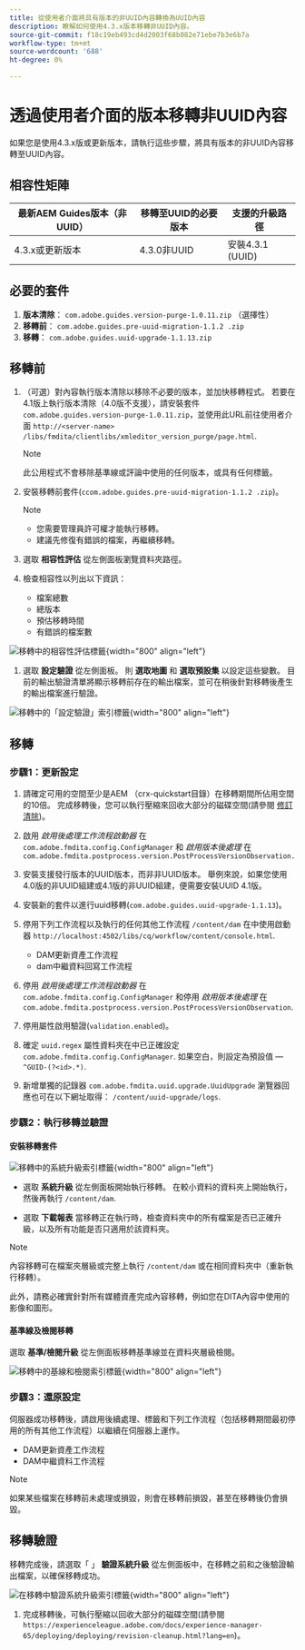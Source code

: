 ```yaml
---
title: 從使用者介面將具有版本的非UUID內容轉換為UUID內容
description: 瞭解如何使用4.3.x版本移轉非UUID內容。
source-git-commit: f18c19eb493cd4d2003f68b082e71ebe7b3e6b7a
workflow-type: tm+mt
source-wordcount: '688'
ht-degree: 0%

---
```


# 透過使用者介面的版本移轉非UUID內容

如果您是使用4.3.x版或更新版本，請執行這些步驟，將具有版本的非UUID內容移轉至UUID內容。

## 相容性矩陣

| 最新AEM Guides版本（非UUID） | 移轉至UUID的必要版本 | 支援的升級路徑 |
|---|---|---|
| 4.3.x或更新版本 | 4.3.0非UUID | 安裝4.3.1 (UUID) |

## 必要的套件

1. **版本清除**： `com.adobe.guides.version-purge-1.0.11.zip` （選擇性）
1. **移轉前**： `com.adobe.guides.pre-uuid-migration-1.1.2 .zip`
1. **移轉**： `com.adobe.guides.uuid-upgrade-1.1.13.zip`



## 移轉前

1. （可選）對內容執行版本清除以移除不必要的版本，並加快移轉程式。 若要在4.1版上執行版本清除（4.0版不支援），請安裝套件 `com.adobe.guides.version-purge-1.0.11.zip`，並使用此URL前往使用者介面 `http://<server-name> /libs/fmdita/clientlibs/xmleditor_version_purge/page.html`.

   >[!NOTE]
   >
   >此公用程式不會移除基準線或評論中使用的任何版本，或具有任何標籤。
1. 安裝移轉前套件(`ccom.adobe.guides.pre-uuid-migration-1.1.2 .zip`)。

   >[!NOTE]
   >
   >* 您需要管理員許可權才能執行移轉。
   >* 建議先修復有錯誤的檔案，再繼續移轉。

1. 選取 **相容性評估**  從左側面板瀏覽資料夾路徑。
1. 檢查相容性以列出以下資訊：
   * 檔案總數
   * 總版本
   * 預估移轉時間
   * 有錯誤的檔案數



![移轉中的相容性評估標籤](assets/migration-compatibility-assessment.png){width="800" align="left"}


1. 選取 **設定驗證** 從左側面板。 則 **選取地圖** 和 **選取預設集** 以設定這些變數。 目前的輸出驗證清單將顯示移轉前存在的輸出檔案，並可在稍後針對移轉後產生的輸出檔案進行驗證。

![移轉中的「設定驗證」索引標籤](assets/migration-configure-validation.png){width="800" align="left"}




## 移轉

### 步驟1：更新設定

1. 請確定可用的空間至少是AEM （crx-quickstart目錄）在移轉期間所佔用空間的10倍。 完成移轉後，您可以執行壓縮來回收大部分的磁碟空間(請參閱 [修訂清除](https://experienceleague.adobe.com/docs/experience-manager-65/deploying/deploying/revision-cleanup.html?lang=en))。

1. 啟用 *啟用後處理工作流程啟動器* 在 `com.adobe.fmdita.config.ConfigManager` 和 *啟用版本後處理* 在 `com.adobe.fmdita.postprocess.version.PostProcessVersionObservation.`

1. 安裝支援發行版本的UUID版本，而非非UUID版本。 舉例來說，如果您使用4.0版的非UUID組建或4.1版的非UUID組建，便需要安裝UUID 4.1版。

1. 安裝新的套件以進行uuid移轉(`com.adobe.guides.uuid-upgrade-1.1.13`)。

1. 停用下列工作流程以及執行的任何其他工作流程 `/content/dam` 在中使用啟動器 `http://localhost:4502/libs/cq/workflow/content/console.html`.

   * DAM更新資產工作流程
   * dam中繼資料回寫工作流程

1. 停用 *啟用後處理工作流程啟動器* 在 `com.adobe.fmdita.config.ConfigManager` 和停用 *啟用版本後處理* 在 `com.adobe.fmdita.postprocess.version.PostProcessVersionObservation`.

1. 停用屬性啟用驗證(`validation.enabled`)。

1. 確定 `uuid.regex` 屬性資料夾在中已正確設定 `com.adobe.fmdita.config.ConfigManager`. 如果空白，則設定為預設值 —  `^GUID-(?<id>.*)`.
1. 新增單獨的記錄器 `com.adobe.fmdita.uuid.upgrade.UuidUpgrade` 瀏覽器回應也可在以下網址取得： `/content/uuid-upgrade/logs`.

### 步驟2：執行移轉並驗證

#### 安裝移轉套件

![移轉中的系統升級索引標籤](assets/migration-system-upgrade.png){width="800" align="left"}

* 選取 **系統升級** 從左側面板開始執行移轉。 在較小資料的資料夾上開始執行，然後再執行 `/content/dam`.

* 選取 **下載報表** 當移轉正在執行時，檢查資料夾中的所有檔案是否已正確升級，以及所有功能是否只適用於該資料夾。


>[!NOTE]
>
> 內容移轉可在檔案夾層級或完整上執行 `/content/dam` 或在相同資料夾中（重新執行移轉）。

此外，請務必確實針對所有媒體資產完成內容移轉，例如您在DITA內容中使用的影像和圖形。

#### 基準線及檢閱移轉

選取 **基準/檢閱升級** 從左側面板移轉基準線並在資料夾層級檢閱。

![移轉中的基線和檢閱索引標籤](assets/migration-baseline-review-upgrade.png){width="800" align="left"}


### 步驟3：還原設定

伺服器成功移轉後，請啟用後續處理、標籤和下列工作流程（包括移轉期間最初停用的所有其他工作流程）以繼續在伺服器上運作。

* DAM更新資產工作流程
* DAM中繼資料工作流程

>[!NOTE]
>
>如果某些檔案在移轉前未處理或損毀，則會在移轉前損毀，甚至在移轉後仍會損毀。

## 移轉驗證

移轉完成後，請選取「 」 **驗證系統升級** 從左側面板中，在移轉之前和之後驗證輸出檔案，以確保移轉成功。

![在移轉中驗證系統升級索引標籤](assets/migration-validate-system-upgrade.png){width="800" align="left"}


1. 完成移轉後，可執行壓縮以回收大部分的磁碟空間(請參閱 `https://experienceleague.adobe.com/docs/experience-manager-65/deploying/deploying/revision-cleanup.html?lang=en`)。

